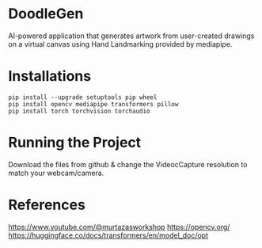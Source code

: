 # DoodleGen
 AI-powered application that generates artwork from user-created drawings on a virtual canvas using Hand Landmarking provided by mediapipe.
# Installations
	pip install --upgrade setuptools pip wheel
	pip install opencv mediapipe transformers pillow
	pip install torch torchvision torchaudio
# Running the Project
Download the files from github & change the VideocCapture resolution to match your webcam/camera.
# References
https://www.youtube.com/@murtazasworkshop 
https://opencv.org/
https://huggingface.co/docs/transformers/en/model_doc/opt

